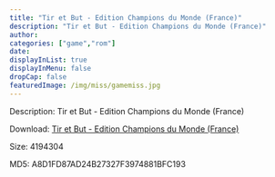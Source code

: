 ```yaml
---
title: "Tir et But - Edition Champions du Monde (France)"
description: "Tir et But - Edition Champions du Monde (France)"
author: 
categories: ["game","rom"]
date: 
displayInList: true
displayInMenu: false
dropCap: false
featuredImage: /img/miss/gamemiss.jpg
---
```


Description: Tir et But - Edition Champions du Monde (France)

Download: <a style="text-decoration:underline;" href="https://mega.nz/#!Ka5mkAZT!cUU41q9dfuHNlGNnaT_yuhMSSBaUrtOwMyZSJBmCN0w" target = "_blank" rel = "nofollow" > Tir et But - Edition Champions du Monde (France)</a>

Size: 4194304

MD5: A8D1FD87AD24B27327F3974881BFC193


